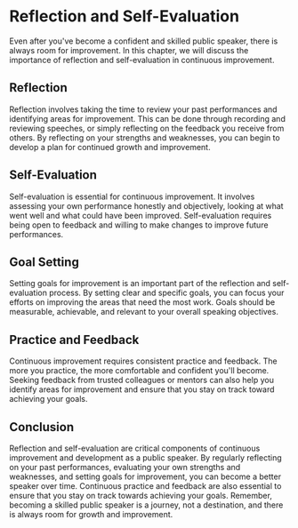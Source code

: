 Reflection and Self-Evaluation
================================================================================

Even after you've become a confident and skilled public speaker, there is always room for improvement. In this chapter, we will discuss the importance of reflection and self-evaluation in continuous improvement.

Reflection
----------

Reflection involves taking the time to review your past performances and identifying areas for improvement. This can be done through recording and reviewing speeches, or simply reflecting on the feedback you receive from others. By reflecting on your strengths and weaknesses, you can begin to develop a plan for continued growth and improvement.

Self-Evaluation
---------------

Self-evaluation is essential for continuous improvement. It involves assessing your own performance honestly and objectively, looking at what went well and what could have been improved. Self-evaluation requires being open to feedback and willing to make changes to improve future performances.

Goal Setting
------------

Setting goals for improvement is an important part of the reflection and self-evaluation process. By setting clear and specific goals, you can focus your efforts on improving the areas that need the most work. Goals should be measurable, achievable, and relevant to your overall speaking objectives.

Practice and Feedback
---------------------

Continuous improvement requires consistent practice and feedback. The more you practice, the more comfortable and confident you'll become. Seeking feedback from trusted colleagues or mentors can also help you identify areas for improvement and ensure that you stay on track toward achieving your goals.

Conclusion
----------

Reflection and self-evaluation are critical components of continuous improvement and development as a public speaker. By regularly reflecting on your past performances, evaluating your own strengths and weaknesses, and setting goals for improvement, you can become a better speaker over time. Continuous practice and feedback are also essential to ensure that you stay on track towards achieving your goals. Remember, becoming a skilled public speaker is a journey, not a destination, and there is always room for growth and improvement.
